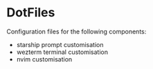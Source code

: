 # DotFiles
Configuration files for the following components:
- starship prompt customisation
- wezterm terminal customisation
- nvim customisation
